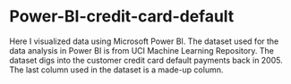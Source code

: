 # Power-BI-credit-card-default


Here I visualized data using Microsoft Power BI.
The dataset used for the data analysis in Power BI is from UCI Machine Learning Repository. 
The dataset digs into the customer credit card default payments back in 2005. 
The last column used in the dataset is a made-up column.
